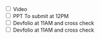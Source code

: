  <input type="checkbox" name="ToDo-1" value="video"> Video <br>
 <input type="checkbox" name="ToDo-2 " value="ppt"> PPT To submit at 12PM<br>
<input type="checkbox" name="ToDo-3" value="devfolio"> Devfolio at 11AM and cross check<br>
<input type="checkbox" name="ToDo-3" value="devfolio"> Devfolio at 11AM and cross check<br>
